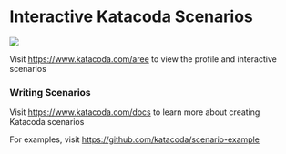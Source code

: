 # Interactive Katacoda Scenarios

[![](http://shields.katacoda.com/katacoda/aree/count.svg)](https://www.katacoda.com/aree "Get your profile on Katacoda.com")

Visit https://www.katacoda.com/aree to view the profile and interactive scenarios

### Writing Scenarios
Visit https://www.katacoda.com/docs to learn more about creating Katacoda scenarios

For examples, visit https://github.com/katacoda/scenario-example
